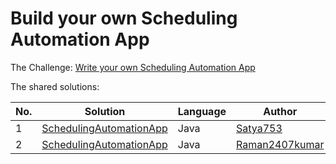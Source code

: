 # Build your own Scheduling Automation App

The Challenge: [Write your own Scheduling Automation App](https://codingchallenges.substack.com/p/coding-challenge-29-scheduling-automation)

The shared solutions:

| No. | Solution | Language | Author |
|-----|----------|----------|--------|
| 1 | [SchedulingAutomationApp](https://github.com/Satya753/SchedulingAutomationApp/tree/main) | Java | [Satya753](https://github.com/Satya753) |
| 2 | [SchedulingAutomationApp](https://github.com/Raman2407kumar/SchedulingAutomationApp) | Java | [Raman2407kumar](https://github.com/Raman2407kumar) |
